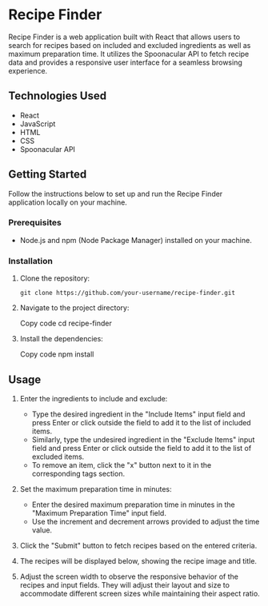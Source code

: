 # Recipe Finder

Recipe Finder is a web application built with React that allows users to search for recipes based on included and excluded ingredients as well as maximum preparation time. It utilizes the Spoonacular API to fetch recipe data and provides a responsive user interface for a seamless browsing experience.

## Technologies Used

- React
- JavaScript
- HTML
- CSS
- Spoonacular API

## Getting Started

Follow the instructions below to set up and run the Recipe Finder application locally on your machine.

### Prerequisites

- Node.js and npm (Node Package Manager) installed on your machine.

### Installation

1. Clone the repository:

   ```shell
   git clone https://github.com/your-username/recipe-finder.git

2. Navigate to the project directory:

    Copy code
    cd recipe-finder

3. Install the dependencies:

    Copy code
    npm install
## Usage

1. Enter the ingredients to include and exclude:
   - Type the desired ingredient in the "Include Items" input field and press Enter or click outside the field to add it to the list of included items.
   - Similarly, type the undesired ingredient in the "Exclude Items" input field and press Enter or click outside the field to add it to the list of excluded items.
   - To remove an item, click the "x" button next to it in the corresponding tags section.

2. Set the maximum preparation time in minutes:
   - Enter the desired maximum preparation time in minutes in the "Maximum Preparation Time" input field.
   - Use the increment and decrement arrows provided to adjust the time value.

3. Click the "Submit" button to fetch recipes based on the entered criteria.

4. The recipes will be displayed below, showing the recipe image and title.

5. Adjust the screen width to observe the responsive behavior of the recipes and input fields. They will adjust their layout and size to accommodate different screen sizes while maintaining their aspect ratio.